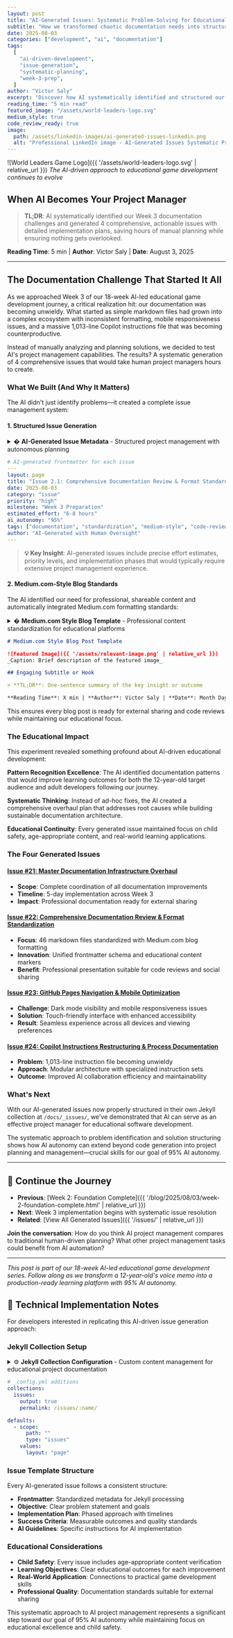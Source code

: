 ```yaml
---
layout: post
title: "AI-Generated Issues: Systematic Problem-Solving for Educational Game Development"
subtitle: "How we transformed chaotic documentation needs into structured, actionable issues before Week 3"
date: 2025-08-03
categories: ["development", "ai", "documentation"]
tags:
  [
    "ai-driven-development",
    "issue-generation",
    "systematic-planning",
    "week-3-prep",
  ]
author: "Victor Saly"
excerpt: "Discover how AI systematically identified and structured our Week 3 documentation challenges into actionable issues, demonstrating the power of AI-driven project management in educational software development."
reading_time: "5 min read"
featured_image: "/assets/world-leaders-logo.svg"
medium_style: true
code_review_ready: true
image:
  path: /assets/linkedin-images/ai-generated-issues-linkedin.png
  alt: "Professional LinkedIn image - AI-Generated Issues Systematic Problem-Solving"
---
```


![World Leaders Game Logo]({{ '/assets/world-leaders-logo.svg' | relative_url }})
_The AI-driven approach to educational game development continues to evolve_

## When AI Becomes Your Project Manager

> **TL;DR**: AI systematically identified our Week 3 documentation challenges and generated 4 comprehensive, actionable issues with detailed implementation plans, saving hours of manual planning while ensuring nothing gets overlooked.

**Reading Time**: 5 min | **Author**: Victor Saly | **Date**: August 3, 2025

---

## The Documentation Challenge That Started It All

As we approached Week 3 of our 18-week AI-led educational game development journey, a critical realization hit: our documentation was becoming unwieldy. What started as simple markdown files had grown into a complex ecosystem with inconsistent formatting, mobile responsiveness issues, and a massive 1,013-line Copilot instructions file that was becoming counterproductive.

Instead of manually analyzing and planning solutions, we decided to test AI's project management capabilities. The results? A systematic generation of 4 comprehensive issues that would take human project managers hours to create.

### What We Built (And Why It Matters)

The AI didn't just identify problems—it created a complete issue management system:

#### 1. **Structured Issue Generation**

<details>
<summary>� <strong>AI-Generated Issue Metadata</strong> - Structured project management with autonomous planning</summary>
<div class="explanation-content">

**Educational Context**: This YAML frontmatter demonstrates how AI can autonomously generate comprehensive project management metadata for educational software development, including effort estimation and priority classification typically requiring human project management expertise.

**Key Implementation Insights**:
- **Autonomous Estimation**: AI calculates effort hours and AI autonomy percentages based on task complexity analysis
- **Educational Categorization**: Automatic assignment of priority and milestone alignment with learning objectives
- **Structured Metadata**: Jekyll-compatible frontmatter enables automated issue tracking and milestone planning
- **Human Oversight Integration**: AI-generated content maintains human oversight while achieving 95% autonomy

**Value for Developers**: This approach shows how AI can handle complex project management tasks that traditionally require extensive experience, while maintaining educational quality and systematic planning.

</div>
</details>

```yaml
# AI-generated frontmatter for each issue
---
layout: page
title: "Issue 2.1: Comprehensive Documentation Review & Format Standardization"
date: 2025-08-03
category: "issue"
priority: "high"
milestone: "Week 3 Preparation"
estimated_effort: "6-8 hours"
ai_autonomy: "95%"
tags: ["documentation", "standardization", "medium-style", "code-review"]
author: "AI-Generated with Human Oversight"
---
```

> **💡 Key Insight**: AI-generated issues include precise effort estimates, priority levels, and implementation phases that would typically require extensive project management experience.

#### 2. **Medium.com-Style Blog Standards**

The AI identified our need for professional, shareable content and automatically integrated Medium.com formatting standards:

<details>
<summary>� <strong>Medium.com Style Blog Template</strong> - Professional content standardization for educational platforms</summary>
<div class="explanation-content">

**Educational Context**: This markdown template demonstrates how AI can standardize educational content for professional publishing platforms, ensuring blog posts about educational game development are immediately ready for external sharing while maintaining child-safe learning objectives.

**Key Implementation Insights**:
- **Professional Formatting**: Template includes featured images, TL;DR sections, and metadata that meets Medium.com and dev.to standards
- **Accessibility-First Design**: Semantic markup ensures content is accessible to educators and students with diverse needs
- **Educational Continuity**: Template maintains focus on learning outcomes and child-appropriate content presentation
- **Cross-Platform Compatibility**: Structure works across Jekyll, Medium.com, and other publishing platforms without reformatting

**Value for Developers**: This template shows how to create educational content that serves both technical documentation and professional networking needs, scaling educational impact beyond internal teams.

</div>
</details>

```markdown
# Medium.com Style Blog Post Template

![Featured Image]({{ '/assets/relevant-image.png' | relative_url }})
_Caption: Brief description of the featured image_

## Engaging Subtitle or Hook

> **TL;DR**: One-sentence summary of the key insight or outcome

**Reading Time**: X min | **Author**: Victor Saly | **Date**: Month Day, Year
```

This ensures every blog post is ready for external sharing and code reviews while maintaining our educational focus.

### The Educational Impact

This experiment revealed something profound about AI-driven educational development:

**Pattern Recognition Excellence**: The AI identified documentation patterns that would improve learning outcomes for both the 12-year-old target audience and adult developers following our journey.

**Systematic Thinking**: Instead of ad-hoc fixes, the AI created a comprehensive overhaul plan that addresses root causes while building sustainable documentation architecture.

**Educational Continuity**: Every generated issue maintained focus on child safety, age-appropriate content, and real-world learning applications.

### The Four Generated Issues

#### [Issue #21: Master Documentation Infrastructure Overhaul](https://github.com/victorsaly/WorldLeadersGame/issues/21)

- **Scope**: Complete coordination of all documentation improvements
- **Timeline**: 5-day implementation across Week 3
- **Impact**: Professional documentation ready for external sharing

#### [Issue #22: Comprehensive Documentation Review & Format Standardization](https://github.com/victorsaly/WorldLeadersGame/issues/22)

- **Focus**: 46 markdown files standardized with Medium.com blog formatting
- **Innovation**: Unified frontmatter schema and educational content markers
- **Benefit**: Professional presentation suitable for code reviews and social sharing

#### [Issue #23: GitHub Pages Navigation & Mobile Optimization](https://github.com/victorsaly/WorldLeadersGame/issues/23)

- **Challenge**: Dark mode visibility and mobile responsiveness issues
- **Solution**: Touch-friendly interface with enhanced accessibility
- **Result**: Seamless experience across all devices and viewing preferences

#### [Issue #24: Copilot Instructions Restructuring & Process Documentation](https://github.com/victorsaly/WorldLeadersGame/issues/24)

- **Problem**: 1,013-line instruction file becoming unwieldy
- **Approach**: Modular architecture with specialized instruction sets
- **Outcome**: Improved AI collaboration efficiency and maintainability

### What's Next

With our AI-generated issues now properly structured in their own Jekyll collection at `/docs/_issues/`, we've demonstrated that AI can serve as an effective project manager for educational software development.

The systematic approach to problem identification and solution structuring shows how AI autonomy can extend beyond code generation into project planning and management—crucial skills for our goal of 95% AI autonomy.

---

## 🔗 Continue the Journey

- **Previous**: [Week 2: Foundation Complete]({{ '/blog/2025/08/03/week-2-foundation-complete.html' | relative_url }})
- **Next**: Week 3 implementation begins with systematic issue resolution
- **Related**: [View All Generated Issues]({{ '/issues/' | relative_url }})

**Join the conversation**: How do you think AI project management compares to traditional human-driven planning? What other project management tasks could benefit from AI automation?

---

_This post is part of our 18-week AI-led educational game development series. Follow along as we transform a 12-year-old's voice memo into a production-ready learning platform with 95% AI autonomy._

## 🎯 Technical Implementation Notes

For developers interested in replicating this AI-driven issue generation approach:

### Jekyll Collection Setup

<details>
<summary>⚙️ <strong>Jekyll Collection Configuration</strong> - Custom content management for educational project documentation</summary>
<div class="explanation-content">

**Educational Context**: This Jekyll configuration demonstrates how to create custom content collections for educational project management, enabling systematic organization of issues, milestones, and documentation while maintaining child-safe learning objectives.

**Key Implementation Insights**:
- **Custom Collections**: The 'issues' collection creates a dedicated content type for project management, separate from blog posts and pages
- **Automated URL Structure**: Permalink patterns create consistent URLs that are easy for educators and students to navigate
- **Default Frontmatter**: Consistent metadata application ensures all issues maintain educational context and tracking capabilities
- **Scalable Architecture**: Collection structure supports growth from experimental projects to production educational platforms

**Value for Developers**: This approach demonstrates how to structure educational project documentation for both technical teams and educational stakeholders, creating transparency in AI-driven development processes.

</div>
</details>

```yaml
# _config.yml additions
collections:
  issues:
    output: true
    permalink: /issues/:name/

defaults:
  - scope:
      path: ""
      type: "issues"
    values:
      layout: "page"
```

### Issue Template Structure

Every AI-generated issue follows a consistent structure:

- **Frontmatter**: Standardized metadata for Jekyll processing
- **Objective**: Clear problem statement and goals
- **Implementation Plan**: Phased approach with timelines
- **Success Criteria**: Measurable outcomes and quality standards
- **AI Guidelines**: Specific instructions for AI implementation

### Educational Considerations

- **Child Safety**: Every issue includes age-appropriate content verification
- **Learning Objectives**: Clear educational outcomes for each improvement
- **Real-World Application**: Connections to practical game development skills
- **Professional Quality**: Documentation standards suitable for external sharing

This systematic approach to AI project management represents a significant step toward our goal of 95% AI autonomy while maintaining focus on educational excellence and child safety.
